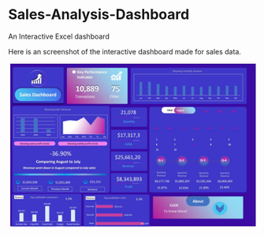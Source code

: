 # Sales-Analysis-Dashboard
An Interactive Excel dashboard

Here is an screenshot of the interactive dashboard made for sales data.

![alt text](https://github.com/soumyagupta10/Sales-Analysis-Dashboard/blob/main/ss_dashboard.jpeg?raw=true)
